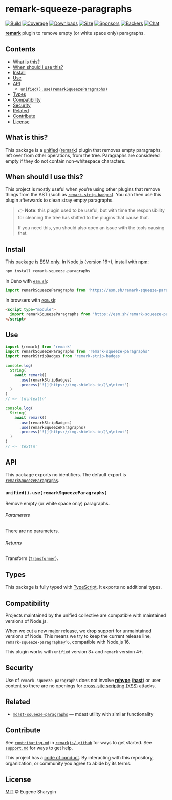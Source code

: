 # remark-squeeze-paragraphs

[![Build][build-badge]][build]
[![Coverage][coverage-badge]][coverage]
[![Downloads][downloads-badge]][downloads]
[![Size][size-badge]][size]
[![Sponsors][sponsors-badge]][collective]
[![Backers][backers-badge]][collective]
[![Chat][chat-badge]][chat]

**[remark][]** plugin to remove empty (or white space only) paragraphs.

## Contents

*   [What is this?](#what-is-this)
*   [When should I use this?](#when-should-i-use-this)
*   [Install](#install)
*   [Use](#use)
*   [API](#api)
    *   [`unified().use(remarkSqueezeParagraphs)`](#unifieduseremarksqueezeparagraphs)
*   [Types](#types)
*   [Compatibility](#compatibility)
*   [Security](#security)
*   [Related](#related)
*   [Contribute](#contribute)
*   [License](#license)

## What is this?

This package is a [unified][] ([remark][]) plugin that removes empty paragraphs,
left over from other operations, from the tree.
Paragraphs are considered empty if they do not contain non-whitespace
characters.

## When should I use this?

This project is mostly useful when you’re using other plugins that remove things
from the AST (such as [`remark-strip-badges`][remark-strip-badges]).
You can then use this plugin afterwards to clean stray empty paragraphs.

> 👉 **Note**: this plugin used to be useful, but with time the responsibility
> for cleaning the tree has shifted to the plugins that cause that.
>
> If you need this, you should also open an issue with the tools causing that.

## Install

This package is [ESM only][esm].
In Node.js (version 16+), install with [npm][]:

```sh
npm install remark-squeeze-paragraphs
```

In Deno with [`esm.sh`][esmsh]:

```js
import remarkSqueezeParagraphs from 'https://esm.sh/remark-squeeze-paragraphs@5'
```

In browsers with [`esm.sh`][esmsh]:

```html
<script type="module">
  import remarkSqueezeParagraphs from 'https://esm.sh/remark-squeeze-paragraphs@5?bundle'
</script>
```

## Use

```js
import {remark} from 'remark'
import remarkSqueezeParagraphs from 'remark-squeeze-paragraphs'
import remarkStripBadges from 'remark-strip-badges'

console.log(
  String(
    await remark()
      .use(remarkStripBadges)
      .process('![](https://img.shields.io/)\n\ntext')
  )
)
// => '\n\ntext\n'

console.log(
  String(
    await remark()
      .use(remarkStripBadges)
      .use(remarkSqueezeParagraphs)
      .process('![](https://img.shields.io/)\n\ntext')
  )
)
// => 'text\n'
```

## API

This package exports no identifiers.
The default export is
[`remarkSqueezeParagraphs`][api-remark-squeeze-paragraphs].

### `unified().use(remarkSqueezeParagraphs)`

Remove empty (or white space only) paragraphs.

###### Parameters

There are no parameters.

###### Returns

Transform ([`Transformer`][unified-transformer]).

## Types

This package is fully typed with [TypeScript][].
It exports no additional types.

## Compatibility

Projects maintained by the unified collective are compatible with maintained
versions of Node.js.

When we cut a new major release, we drop support for unmaintained versions of
Node.
This means we try to keep the current release line,
`remark-squeeze-paragraphs@^6`, compatible with Node.js 16.

This plugin works with `unified` version 3+ and `remark` version 4+.

## Security

Use of `remark-squeeze-paragraphs` does not involve **[rehype][]**
(**[hast][]**) or user content so there are no openings for [cross-site
scripting (XSS)][wiki-xss] attacks.

## Related

*   [`mdast-squeeze-paragraphs`][mdast-squeeze-paragraphs]
    — mdast utility with similar functionality

## Contribute

See [`contributing.md`][contributing] in [`remarkjs/.github`][health] for ways
to get started.
See [`support.md`][support] for ways to get help.

This project has a [code of conduct][coc].
By interacting with this repository, organization, or community you agree to
abide by its terms.

## License

[MIT][license] © Eugene Sharygin

[build-badge]: https://github.com/remarkjs/remark-squeeze-paragraphs/workflows/main/badge.svg

[build]: https://github.com/remarkjs/remark-squeeze-paragraphs/actions

[coverage-badge]: https://img.shields.io/codecov/c/github/remarkjs/remark-squeeze-paragraphs.svg

[coverage]: https://codecov.io/github/remarkjs/remark-squeeze-paragraphs

[downloads-badge]: https://img.shields.io/npm/dm/remark-squeeze-paragraphs.svg

[downloads]: https://www.npmjs.com/package/remark-squeeze-paragraphs

[size-badge]: https://img.shields.io/bundlejs/size/remark-squeeze-paragraphs

[size]: https://bundlejs.com/?q=remark-squeeze-paragraphs

[sponsors-badge]: https://opencollective.com/unified/sponsors/badge.svg

[backers-badge]: https://opencollective.com/unified/backers/badge.svg

[collective]: https://opencollective.com/unified

[chat-badge]: https://img.shields.io/badge/chat-discussions-success.svg

[chat]: https://github.com/remarkjs/remark/discussions

[npm]: https://docs.npmjs.com/cli/install

[esm]: https://gist.github.com/sindresorhus/a39789f98801d908bbc7ff3ecc99d99c

[esmsh]: https://esm.sh

[health]: https://github.com/remarkjs/.github

[contributing]: https://github.com/remarkjs/.github/blob/main/contributing.md

[support]: https://github.com/remarkjs/.github/blob/main/support.md

[coc]: https://github.com/remarkjs/.github/blob/main/code-of-conduct.md

[license]: license

[remark]: https://github.com/remarkjs/remark

[hast]: https://github.com/syntax-tree/hast

[mdast-squeeze-paragraphs]: https://github.com/syntax-tree/mdast-squeeze-paragraphs

[rehype]: https://github.com/rehypejs/rehype

[remark-strip-badges]: https://github.com/remarkjs/remark-strip-badges

[unified]: https://github.com/unifiedjs/unified

[unified-transformer]: https://github.com/unifiedjs/unified#transformer

[typescript]: https://www.typescriptlang.org

[wiki-xss]: https://en.wikipedia.org/wiki/Cross-site_scripting

[api-remark-squeeze-paragraphs]: #unifieduseremarksqueezeparagraphs
